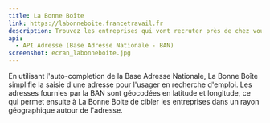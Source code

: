```yaml
---
title: La Bonne Boîte
link: https://labonneboite.francetravail.fr
description: Trouvez les entreprises qui vont recruter près de chez vous
api:
  - API Adresse (Base Adresse Nationale - BAN)
screenshot: ecran_labonneboite.jpg
---
```


En utilisant l'auto-completion de la Base Adresse Nationale, La Bonne Boîte simplifie la saisie d'une adresse pour l'usager en recherche d'emploi. Les adresses fournies par la BAN sont géocodées en latitude et longitude, ce qui permet ensuite à La Bonne Boite de cibler les entreprises dans un rayon géographique autour de l'adresse.
